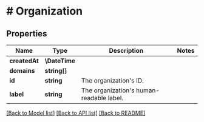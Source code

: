 # # Organization

## Properties

Name | Type | Description | Notes
------------ | ------------- | ------------- | -------------
**createdAt** | **\DateTime** |  |
**domains** | **string[]** |  |
**id** | **string** | The organization&#39;s ID. |
**label** | **string** | The organization&#39;s human-readable label. |

[[Back to Model list]](../../README.md#models) [[Back to API list]](../../README.md#endpoints) [[Back to README]](../../README.md)
